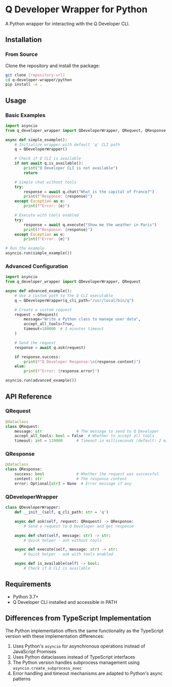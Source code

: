 # Q Developer Wrapper for Python

A Python wrapper for interacting with the Q Developer CLI.

## Installation

### From Source

Clone the repository and install the package:

```bash
git clone [repository-url]
cd q-developer-wrapper/python
pip install -e .
```

## Usage

### Basic Examples

```python
import asyncio
from q_developer_wrapper import QDeveloperWrapper, QRequest, QResponse

async def simple_example():
    # Initialize wrapper with default 'q' CLI path
    q = QDeveloperWrapper()

    # Check if Q CLI is available
    if not await q.is_available():
        print("Q Developer CLI is not available")
        return

    # Simple chat without tools
    try:
        response = await q.chat("What is the capital of France?")
        print(f"Response: {response}")
    except Exception as e:
        print(f"Error: {e}")

    # Execute with tools enabled
    try:
        response = await q.execute("Show me the weather in Paris")
        print(f"Response: {response}")
    except Exception as e:
        print(f"Error: {e}")

# Run the example
asyncio.run(simple_example())
```

### Advanced Configuration

```python
import asyncio
from q_developer_wrapper import QDeveloperWrapper, QRequest

async def advanced_example():
    # Use a custom path to the Q CLI executable
    q = QDeveloperWrapper(q_cli_path="/usr/local/bin/q")

    # Create a custom request
    request = QRequest(
        message="Write a Python class to manage user data",
        accept_all_tools=True,
        timeout=180000  # 3 minutes timeout
    )

    # Send the request
    response = await q.ask(request)

    if response.success:
        print(f"Q Developer Response:\n{response.content}")
    else:
        print(f"Error: {response.error}")

asyncio.run(advanced_example())
```

## API Reference

### QRequest

```python
@dataclass
class QRequest:
    message: str               # The message to send to Q Developer
    accept_all_tools: bool = False  # Whether to accept all tools
    timeout: int = 120000      # Timeout in milliseconds (default: 2 minutes)
```

### QResponse

```python
@dataclass
class QResponse:
    success: bool              # Whether the request was successful
    content: str               # The response content
    error: Optional[str] = None  # Error message if any
```

### QDeveloperWrapper

```python
class QDeveloperWrapper:
    def __init__(self, q_cli_path: str = 'q')

    async def ask(self, request: QRequest) -> QResponse:
        # Send a request to Q Developer and get response

    async def chat(self, message: str) -> str:
        # Quick helper - ask without tools

    async def execute(self, message: str) -> str:
        # Quick helper - ask with tools enabled

    async def is_available(self) -> bool:
        # Check if Q CLI is available
```

## Requirements

- Python 3.7+
- Q Developer CLI installed and accessible in PATH

## Differences from TypeScript Implementation

The Python implementation offers the same functionality as the TypeScript version with these implementation differences:

1. Uses Python's `asyncio` for asynchronous operations instead of JavaScript Promises
2. Uses Python dataclasses instead of TypeScript interfaces
3. The Python version handles subprocess management using `asyncio.create_subprocess_exec`
4. Error handling and timeout mechanisms are adapted to Python's async patterns
